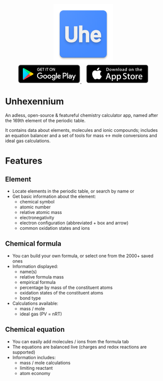 <div align="center">
    <img src="README_assets/icon.png"/>
    <br/>
    <a href="https://play.google.com/store/apps/details?id=io.github.mapioi.unhexennium">
        <img src="README_assets/download/android_google_play.png"/>
    </a>
    <!--There must be clear space surrounding the badge equal to one-quarter the height of the badge.-->
    &nbsp;&nbsp;&nbsp;
    <a href="https://itunes.apple.com/us/app/unhexennium/id1383947062">
        <img src="README_assets/download/ios_app_store.png"/>
    </a>
</div>

# Unhexennium

An adless, open-source & featureful chemistry calculator app, named after the 169th element of the periodic table.

It contains data about elements, molecules and ionic compounds; includes an equation balancer and a set of tools for mass <-> mole conversions and ideal gas calculations.

# Features

## Element

- Locate elements in the periodic table, or search by name or 
- Get basic information about the element:
  - chemical symbol
  - atomic number
  - relative atomic mass
  - electronegativity
  - electron configuration (abbreviated + box and arrow)
  - common oxidation states and ions

## Chemical formula

- You can build your own formula, or select one from the 2000+ saved ones
- Information displayed:
  - name(s)
  - relative formula mass
  - empirical formula
  - percentage by mass of the constituent atoms
  - oxidation states of the constituent atoms
  - bond type
- Calculations available:
  - mass / mole
  - ideal gas  (PV = nRT)

## Chemical equation

- You can easily add molecules / ions from the formula tab
- The equations are balanced live (charges and redox reactions are supported)
- Information includes:
  - mass / mole calculations
  - limiting reactant
  - atom economy
